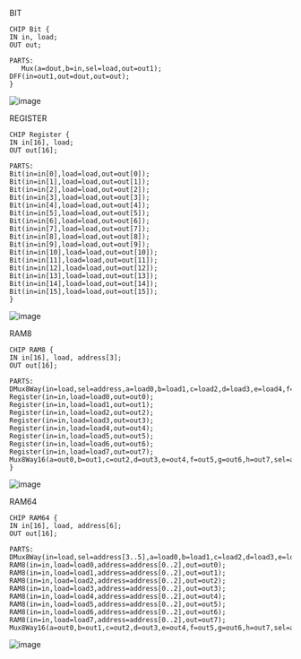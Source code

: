 BIT 
    
    CHIP Bit {
    IN in, load;
    OUT out;

    PARTS:
       Mux(a=dout,b=in,sel=load,out=out1);
    DFF(in=out1,out=dout,out=out);
    }


![image](https://github.com/user-attachments/assets/7d95ce86-814c-4648-b93f-eb5bd520dfee)

REGISTER

    CHIP Register {
    IN in[16], load;
    OUT out[16];

    PARTS:
    Bit(in=in[0],load=load,out=out[0]);
    Bit(in=in[1],load=load,out=out[1]);
    Bit(in=in[2],load=load,out=out[2]);
    Bit(in=in[3],load=load,out=out[3]);
    Bit(in=in[4],load=load,out=out[4]);
    Bit(in=in[5],load=load,out=out[5]);
    Bit(in=in[6],load=load,out=out[6]);
    Bit(in=in[7],load=load,out=out[7]);
    Bit(in=in[8],load=load,out=out[8]);
    Bit(in=in[9],load=load,out=out[9]);
    Bit(in=in[10],load=load,out=out[10]);
    Bit(in=in[11],load=load,out=out[11]);
    Bit(in=in[12],load=load,out=out[12]);
    Bit(in=in[13],load=load,out=out[13]);
    Bit(in=in[14],load=load,out=out[14]);
    Bit(in=in[15],load=load,out=out[15]);
    }

![image](https://github.com/user-attachments/assets/24e1427f-706e-4d7b-8eac-66b658f62ee1)

RAM8

    CHIP RAM8 {
    IN in[16], load, address[3];
    OUT out[16];

    PARTS:
    DMux8Way(in=load,sel=address,a=load0,b=load1,c=load2,d=load3,e=load4,f=load5,g=load6,h=load7);
    Register(in=in,load=load0,out=out0);
    Register(in=in,load=load1,out=out1);
    Register(in=in,load=load2,out=out2);
    Register(in=in,load=load3,out=out3);
    Register(in=in,load=load4,out=out4);
    Register(in=in,load=load5,out=out5);
    Register(in=in,load=load6,out=out6);
    Register(in=in,load=load7,out=out7);
    Mux8Way16(a=out0,b=out1,c=out2,d=out3,e=out4,f=out5,g=out6,h=out7,sel=address,out=out);
    }
![image](https://github.com/user-attachments/assets/02856ede-11ec-43b7-916d-7fe49523adc8)

RAM64

    CHIP RAM64 {
    IN in[16], load, address[6];
    OUT out[16];

    PARTS:
    DMux8Way(in=load,sel=address[3..5],a=load0,b=load1,c=load2,d=load3,e=load4,f=load5,g=load6,h=load7);
    RAM8(in=in,load=load0,address=address[0..2],out=out0);
    RAM8(in=in,load=load1,address=address[0..2],out=out1);
    RAM8(in=in,load=load2,address=address[0..2],out=out2);
    RAM8(in=in,load=load3,address=address[0..2],out=out3);
    RAM8(in=in,load=load4,address=address[0..2],out=out4);
    RAM8(in=in,load=load5,address=address[0..2],out=out5);
    RAM8(in=in,load=load6,address=address[0..2],out=out6);
    RAM8(in=in,load=load7,address=address[0..2],out=out7);
    Mux8Way16(a=out0,b=out1,c=out2,d=out3,e=out4,f=out5,g=out6,h=out7,sel=address[3..5],out=out);}
![image](https://github.com/user-attachments/assets/a92b2fd9-1dc1-4cbf-9e99-50226b1075dd)





    

